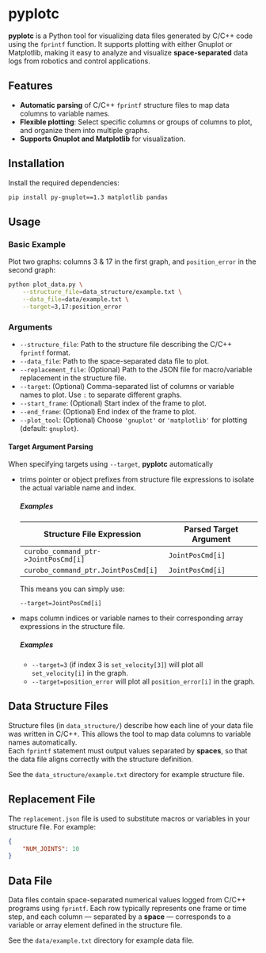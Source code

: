 # pyplotc

**pyplotc** is a Python tool for visualizing data files generated by C/C++ code using the `fprintf` function. It supports plotting with either Gnuplot or Matplotlib, making it easy to analyze and visualize **space-separated** data logs from robotics and control applications.

## Features

- **Automatic parsing** of C/C++ `fprintf` structure files to map data columns to variable names.
- **Flexible plotting**: Select specific columns or groups of columns to plot, and organize them into multiple graphs.
- **Supports Gnuplot and Matplotlib** for visualization.

## Installation

Install the required dependencies:

```sh
pip install py-gnuplot==1.3 matplotlib pandas
```

## Usage

### Basic Example

Plot two graphs: columns 3 & 17 in the first graph, and `position_error` in the second graph:

```sh
python plot_data.py \
    --structure_file=data_structure/example.txt \
    --data_file=data/example.txt \
    --target=3,17:position_error
```

### Arguments

- `--structure_file`: Path to the structure file describing the C/C++ `fprintf` format.
- `--data_file`: Path to the space-separated data file to plot.
- `--replacement_file`: (Optional) Path to the JSON file for macro/variable replacement in the structure file.
- `--target`: (Optional) Comma-separated list of columns or variable names to plot. Use `:` to separate different graphs.
- `--start_frame`: (Optional) Start index of the frame to plot.
- `--end_frame`: (Optional) End index of the frame to plot.
- `--plot_tool`: (Optional) Choose `'gnuplot'` or `'matplotlib'` for plotting (default: `gnuplot`).

####  Target Argument Parsing
When specifying targets using `--target`, **pyplotc** automatically 
* trims pointer or object prefixes from structure file expressions to isolate the actual variable name and index.

    ##### Examples

    | Structure File Expression                | Parsed Target Argument |
    |------------------------------------------|-------------------------|
    | `curobo_command_ptr->JointPosCmd[i]`     | `JointPosCmd[i]`        |
    | `curobo_command_ptr.JointPosCmd[i]`      | `JointPosCmd[i]`        |

    This means you can simply use:

    ```
    --target=JointPosCmd[i]  
    ```
* maps column indices or variable names to their corresponding array expressions in the structure file. 

    ##### Examples
    - `--target=3` (if index 3 is `set_velocity[3]`) will plot all `set_velocity[i]` in the graph.
    - `--target=position_error` will plot all `position_error[i]` in the graph.

## Data Structure Files

Structure files (in `data_structure/`) describe how each line of your data file was written in C/C++. This allows the tool to map data columns to variable names automatically.  
Each `fprintf` statement must output values separated by **spaces**, so that the data file aligns correctly with the structure definition.

See the `data_structure/example.txt` directory for example structure file.

## Replacement File

The `replacement.json` file is used to substitute macros or variables in your structure file. For example:
```json
{
    "NUM_JOINTS": 10
}
```

## Data File

Data files contain space-separated numerical values logged from C/C++ programs using `fprintf`. Each row typically represents one frame or time step, and each column — separated by a **space** — corresponds to a variable or array element defined in the structure file.

See the `data/example.txt` directory for example data file.

